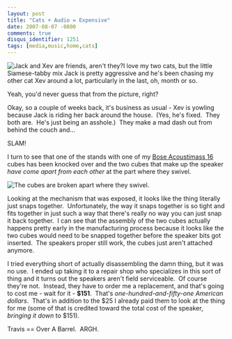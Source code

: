 ```yaml
---
layout: post
title: "Cats + Audio = Expensive"
date: 2007-08-07 -0800
comments: true
disqus_identifier: 1251
tags: [media,music,home,cats]
---
```

![Jack and Xev are friends, aren't
they?](https://hyqi8g.dm2301.livefilestore.com/y2p-2UjWg-YCsoL1nOnihhlREHHPIxNv4ISS77erCNxbULxIfD7sKKlY9Fl7H4eefxdKMZiGGM8m31FrFP3yqHmtACS8ySs6Yw85awpRShKiY0/20070807catfriends.jpg?psid=1)I
love my two cats, but the little Siamese-tabby mix Jack is pretty
aggressive and he's been chasing my other cat Xev around a lot,
particularly in the last, oh, month or so.

Yeah, you'd never guess that from the picture, right?

Okay, so a couple of weeks back, it's business as usual - Xev is yowling
because Jack is riding her back around the house.  (Yes, he's fixed. 
They both are.  He's just being an asshole.)  They make a mad dash out
from behind the couch and...

SLAM!

I turn to see that one of the stands with one of my [Bose Acoustimass
16](http://www.bose.com/controller?event=VIEW_PRODUCT_PAGE_EVENT&product=am16_surround_index)
cubes has been knocked over and the two cubes that make up the speaker
*have come apart from each other* at the part where they swivel.

![The cubes are broken apart where they
swivel.](https://hyqi8g.dm2301.livefilestore.com/y2pGpvECRdtv8hI9kJG2r_2F_2Umb4brAzcbRZW_P1Fti6smgqf26TZl8ckRdbYx4JWrO0Q8CDsMdvfvra_c3GcW51HfPFzd9eEo7IqcOeJ948/20070807brokenspeaker.jpg?psid=1)

Looking at the mechanism that was exposed, it looks like the thing
literally just snaps together.  Unfortunately, the way it snaps together
is so tight and fits together in just such a way that there's really no
way you can just snap it back together.  I can see that the assembly of
the two cubes actually happens pretty early in the manufacturing process
because it looks like the two cubes would need to be snapped together
before the speaker bits got inserted.  The speakers proper still work,
the cubes just aren't attached anymore.

I tried everything short of actually disassembling the damn thing, but
it was no use.  I ended up taking it to a repair shop who specializes in
this sort of thing and it turns out the speakers aren't field
serviceable.  Of course they're not.  Instead, they have to order me a
replacement, and that's going to cost me - wait for it - **$151**. 
That's *one-hundred-and-fifty-one American dollars*.  That's in addition
to the $25 I already paid them to look at the thing for me (some of
that is credited toward the total cost of the speaker, *bringing it
down* to $151).

Travis == Over A Barrel.  ARGH.

